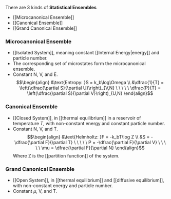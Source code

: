 There are 3 kinds of **Statistical Ensembles**
 - [[Microcanonical Ensemble]]
 - [[Canonical Ensemble]]
 - [[Grand Canonical Ensemble]]

### Microcanonical Ensemble
 - [[Isolated System]], meaning constant [[Internal Energy\|energy]] and particle number.
 - The corresponding set of microstates form the microcanonical ensemble.
 - Constant N, V, and E.
$$\begin{align}
&\text{Entropy: }S = k_b\log\Omega \\
&\dfrac{1}{T} = \left(\dfrac{\partial S}{\partial U}\right)_{V,N} \ \ \ \ \ \dfrac{P}{T} = \left(\dfrac{\partial S}{\partial V}\right)_{U,N}
\end{align}$$
### Canonical Ensemble
 - [[Closed System]], in [[thermal equilibrium]] in a reservoir of temperature $T$, with non-constant energy and constant particle number.
 - Constant N, V, and T.
$$\begin{align}
&\text{Helmholtz: }F = -k_bT\log Z \\
&S = -\dfrac{\partial F}{\partial T} \ \ \ \ \ P = -\dfrac{\partial F}{\partial V} \ \ \ \ \ \mu = \dfrac{\partial F}{\partial N}
\end{align}$$
Where Z is the [[partition function]] of the system.

### Grand Canonical Ensemble
 - [[Open System]], in [[thermal equilibrium]] and [[diffusive equilibrium]], with non-constant energy and particle number.
 - Constant $\mu$, V, and T.


